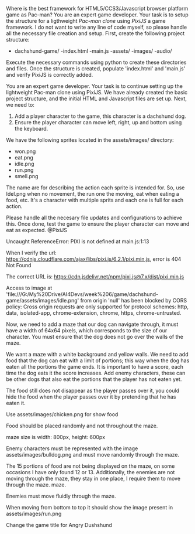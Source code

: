 Where is the best framework for HTML5/CCS3/Javascript browser platform game as Pac-man?
You are an expert game developer. Your task is to setup the structure for a ligthweight *Pac-man clone* using *PixiJS* a game framework.
I do not want to write any line of code myself, so please handle all the necessary file creation and setup.
First, create the following project structure:
- dachshund-game/
	-index.html
	-main.js
	-assets/
		-images/
		-audio/
		
Execute the necessary commands using python to create these directories and files.
Once the structure is created, populate 'index.html' and 'main.js' and verify PixiJS is correctly added.


You are an expert game developer. Your task is to continue setting up the lightweight Pac-man clone using PixiJS. We have already created the basic project structure, 
and the initial HTML and Javascript files are set up.
Next, we need to:
1. Add a player character to the game, this character is a dachshund dog.
2. Ensure the player character can move left, right, up and bottom using the keyboard.

We have the following sprites located in the assets/images/ directory:
- won.png
- eat.png
- idle.png
- run.png
- smell.png

The name are for describing the action each sprite is intended for.
So, use Idel.png when no movement, the run one the moving, eat when eating a food, etc. It's a character with
multiple sprits and each one is full for each action.

Please handle all the necesary file updates and configurations to achieve this. Once done, test the game to 
ensure the player character can move and eat as expected.
@PixiJS

Uncaught ReferenceError: PIXI is not defined
    at main.js:1:13

When I verify the url: https://cdnjs.cloudflare.com/ajax/libs/pixi.js/6.2.1/pixi.min.js, error is 404 Not Found	

The correct URL is: https://cdn.jsdelivr.net/npm/pixi.js@7.x/dist/pixi.min.js

Access to image at 'file:///G:/My%20Drive/AI4Devs/week%206/game/dachshund-game/assets/images/idle.png' from origin 
'null' has been blocked by CORS policy: Cross origin requests are only supported for protocol schemes: 
http, data, isolated-app, chrome-extension, chrome, https, chrome-untrusted.


Now, we need to add a maze that our dog can navigate through, it must have a width of 64x64 pixels, which corresponds 
to the size of our character. You must ensure that the dog does not go over the walls of the maze.

We want a maze with a white background and yellow walls. We need to add food that the dog can eat with a limit of portions; 
this way when the dog has eaten all the portions the game ends. It is important to have a score, each time the dog eats it 
the score increases. Add enemy characters, these can be other dogs that also eat the portions that the player has not eaten yet.


The food still does not disappear as the player passes over it, you could hide the food when the player passes 
over it by pretending that he has eaten it.

Use assets/images/chicken.png for show food

Food should be placed randomly and not throughout the maze.

maze size is width: 800px, height: 600px

Enemy characters must be represented with the image assets/images/bulldog.png and must move randomly through the maze.

The 15 portions of food are not being displayed on the maze, on some occasions I have only found 12 or 13. 
Additionally, the enemies are not moving through the maze, they stay in one place, I require them to move through the maze. maze.


Enemies must move fluidly through the maze.

When moving from bottom to top it should show the image present in assets/images/run.png

Change the game title for Angry Dushshund 